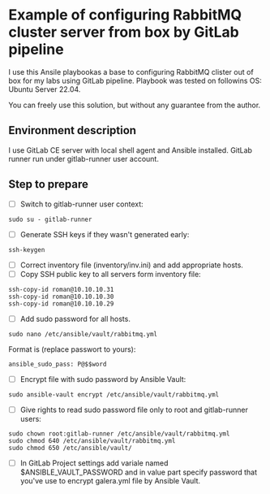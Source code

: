 # Example of configuring RabbitMQ cluster server from box by GitLab pipeline

I use this Ansile playbookas a base to configuring RabbitMQ clister out of box for my labs using GitLab pipeline. Playbook was tested on followins OS: Ubuntu Server 22.04.

You can freely use this solution, but without any guarantee from the author.

## Environment description

I use GitLab CE server with local shell agent and Ansible installed. GitLab runner run under gitlab-runner user account.

## Step to prepare

- [ ] Switch to gitlab-runner user context:
```
sudo su - gitlab-runner
```
- [ ] Generate SSH keys if they wasn't generated early:
```Updates were rejected because a pushed branch tip is behind its remote
ssh-keygen
```
- [ ] Correct inventory file (inventory/inv.ini) and add appropriate hosts.
- [ ] Copy SSH public key to all servers form inventory file:
```
ssh-copy-id roman@10.10.10.31
ssh-copy-id roman@10.10.10.30
ssh-copy-id roman@10.10.10.29
```
- [ ] Add sudo password for all hosts.
```
sudo nano /etc/ansible/vault/rabbitmq.yml
```
Format is (replace passwort to yours):
```
ansible_sudo_pass: P@$$word
```
- [ ] Encrypt file with sudo password by Ansible Vault:
```
sudo ansible-vault encrypt /etc/ansible/vault/rabbitmq.yml
```
- [ ] Give rights to read sudo password file only to root and gitlab-runner users:
```
sudo chown root:gitlab-runner /etc/ansible/vault/rabbitmq.yml
sudo chmod 640 /etc/ansible/vault/rabbitmq.yml
sudo chmod 650 /etc/ansible/vault/
```

- [ ] In GitLab Project settings add variale named $ANSIBLE_VAULT_PASSWORD and in value part specify password that you've use to encrypt galera.yml file by Ansible Vault.